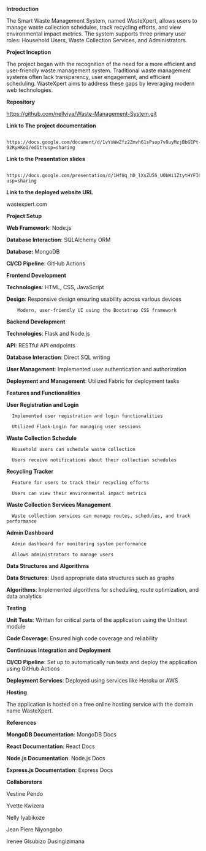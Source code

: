 **Introduction**

The Smart Waste Management System, named WasteXpert, allows users to manage waste collection schedules, track recycling efforts, and view environmental impact metrics. The system supports three primary user roles: Household Users, Waste Collection Services, and Administrators.

**Project Inception**

The project began with the recognition of the need for a more efficient and user-friendly waste management system. Traditional waste management systems often lack transparency, user engagement, and efficient scheduling. WasteXpert aims to address these gaps by leveraging modern web technologies.

**Repository**

  https://github.com/nellyiya/Waste-Management-System.git

**Link to The project documentation**

      https://docs.google.com/document/d/1vYxWwZfz2Zmvh61sPsop7v8uyMzjBbGEPt-92RyHKoQ/edit?usp=sharing
     
**Link to the Presentation slides**

     https://docs.google.com/presentation/d/1HfUq_hD_lXsZU5S_UObWi1ZtytHYFIC7qscSndAc4v4/edit?usp=sharing

**Link to the deployed website URL**


wastexpert.com


**Project Setup**

   **Web Framework**: Node.js

   **Database Interaction**: SQLAlchemy ORM

   **Database:** MongoDB

   **CI/CD Pipeline**: GitHub Actions

**Frontend Development**

   **Technologies**: HTML, CSS, JavaScript

   **Design**:
        Responsive design ensuring usability across various devices
     
        Modern, user-friendly UI using the Bootstrap CSS framework

**Backend Development**

   **Technologies**: Flask and Node.js

   **API**: RESTful API endpoints

   **Database Interaction**: Direct SQL writing

   **User Management**: Implemented user authentication and authorization

   **Deployment and Management**: Utilized Fabric for deployment tasks

 **Features and Functionalities**

   **User Registration and Login**

      Implemented user registration and login functionalities

      Utilized Flask-Login for managing user sessions

   **Waste Collection Schedule**

      Household users can schedule waste collection

      Users receive notifications about their collection schedules

   **Recycling Tracker**

      Feature for users to track their recycling efforts

      Users can view their environmental impact metrics

   **Waste Collection Services Management**

      Waste collection services can manage routes, schedules, and track performance

  **Admin Dashboard**

      Admin dashboard for monitoring system performance

      Allows administrators to manage users

**Data Structures and Algorithms**

   **Data Structures**: Used appropriate data structures such as graphs

   **Algorithms**: Implemented algorithms for scheduling, route optimization, and data analytics

**Testing**

   **Unit Tests**: Written for critical parts of the application using the Unittest module

   **Code Coverage**: Ensured high code coverage and reliability

**Continuous Integration and Deployment**

   **CI/CD Pipeline**: Set up to automatically run tests and deploy the application using GitHub Actions

   **Deployment Services**: Deployed using services like Heroku or AWS

**Hosting**

   The application is hosted on a free online hosting service with the domain name WasteXpert.

**References**

   **MongoDB Documentation**: MongoDB Docs

   **React Documentation**: React Docs

   **Node.js Documentation**: Node.js Docs

   **Express.js Documentation**: Express Docs


**Collaborators**

   Vestine Pendo

   Yvette Kwizera

   Nelly Iyabikoze

   Jean Piere Niyongabo

   Irenee Gisubizo Dusingizimana

